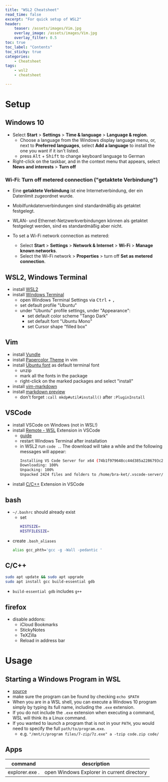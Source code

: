 ```yaml
---
title: "WSL2 Cheatsheet"
read_time: false
excerpt: "For quick setup of WSL2"
header:
    teaser: /assets/images/Vim.jpg
    overlay_image: /assets/images/Vim.jpg
    overlay_filter: 0.5 
toc: true
toc_label: "Contents"
toc_sticky: true
categories:
    - Cheatsheet
tags:
    - wsl2
    - cheatsheet

---
```


# Setup
 
## Windows 10

- Select **Start** \> **Settings** \> **Time & language** \> **Language & region**.
    - Choose a language from the Windows display language menu, or, next to **Preferred languages**, select **Add a language** to install the one you want if it isn't listed.
    - press <kbd>Alt</kbd> + <kbd>Shift</kbd> to change keyboard language to German
- Right-click on the taskbar, and in the context menu that appears, select **News and interests** \> **Turn off**

### Wi-Fi: Turn off metered connection ("getaktete Verbindung")

- Eine **getaktete Verbindung** ist eine Internetverbindung, der ein Datenlimit zugeordnet wurde. 
- Mobilfunkdatenverbindungen sind standardmäßig als getaktet festgelegt. 
- WLAN- und Ethernet-Netzwerkverbindungen können als getaktet festgelegt werden, sind es standardmäßig aber nicht.

- To set a Wi-Fi network connection as metered:
    - Select **Start** \> **Settings** \> **Network & Internet** \> **Wi-Fi** \> **Manage known networks**.
    - Select the Wi-Fi network \> **Properties** \> turn off **Set as metered connection**.
 
## WSL2, Windows Terminal 

- install [WSL2](https://learn.microsoft.com/en-us/windows/wsl/install)
- install [Windows Terminal](https://apps.microsoft.com/store/detail/windows-terminal/9N0DX20HK701?hl=de-de&gl=de)
    - open Windows Terminal Settings via <kbd>Ctrl</kbd> + <kbd>,</kbd>
    - set default profile "Ubuntu"
    - under "Ubuntu" profile settings, under "Appearance": 
        - set default color scheme "Tango Dark"
        - set default font "Ubuntu Mono"
        - set Cursor shape "filled box"

## Vim

- install [Vundle](https://github.com/VundleVim/Vundle.vim)
- install [Papercolor Theme](https://github.com/NLKNguyen/papercolor-theme) in vim
- install [Ubuntu font](https://assets.ubuntu.com/v1/0cef8205-ubuntu-font-family-0.83.zip) as default terminal font
    - unzip
    - mark all the fonts in the package 
    - right-click on the marked packages and select "install"
- install [vim-markdown](https://github.com/preservim/vim-markdown)
- install [markdown preview](https://github.com/iamcco/markdown-preview.nvim)
    - don't forget `:call mkdp#util#install()` after `:PluginInstall`

## VSCode
 
- install VSCode on Windows (not in WSL!)
- install [Remote - WSL](https://marketplace.visualstudio.com/items?itemName=ms-vscode-remote.remote-wsl) Extension in VSCode
    - [guide](https://code.visualstudio.com/docs/remote/wsl)
    - restart Windows Terminal after installation
    - in WSL2 run `code .`. The download will take a while and the following messages will appear:
      ```bash
      Installing VS Code Server for x64 (74b1f979648cc44d385a2286793c226e611f59e7)
      Downloading: 100%
      Unpacking: 100%
      Unpacked 2424 files and folders to /home/bra-ket/.vscode-server/bin/74b1f979648cc44d385a2286793c226e611f59e7.
      ```
- install [C/C++](https://marketplace.visualstudio.com/items?itemName=ms-vscode.cpptools) Extension in VSCode

## bash

- `~/.bashrc` should already exist 
    - set
      ```bash
      HISTSIZE= 
      HISTFILESIZE=
      ```
- create `.bash_aliases`
  ```bash
  alias gcc_phth='gcc -g -Wall -pedantic '
  ```

## C/C++ 

```bash
sudo apt update && sudo apt upgrade
sudo apt install gcc build-essential gdb
```
- `build-essential gdb` includes `g++`

## firefox

- disable addons:
    - iCloud Bookmarks
    - StickyNotes
    - TeXZilla
    - Reload in address bar

# Usage

## Starting a Windows Program in WSL

- [source](https://www.bleepingcomputer.com/news/microsoft/how-to-run-windows-10-programs-in-a-wsl-linux-shell/)
- make sure the program can be found by checking `echo $PATH`
- When you are in a WSL shell, you can execute a Windows 10 program simply by typing its full name, including the `.exe` extension.
- If you do not include the `.exe` extension when executing a command, WSL will think its a Linux command.
- If you wanted to launch a program that is not in your `PATH`, you would need to specify the full `path/to/program.exe`.
    - e.g. `"/mnt/c/program files/7-zip/7z.exe" a -tzip code.zip code/`

## Apps

| command | description |
| :---: | :---: |
explorer.exe . | open Windows Explorer in current directory
